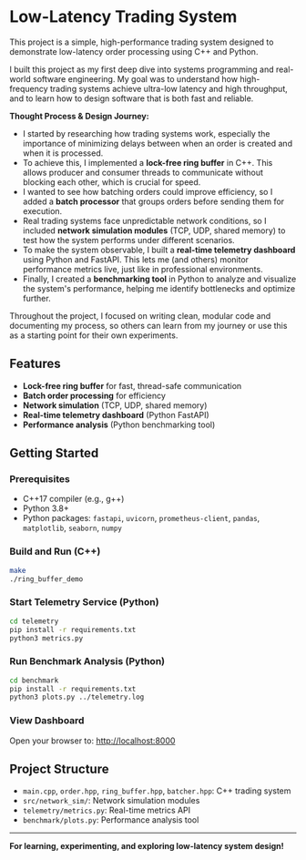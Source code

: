 # Low-Latency Trading System

This project is a simple, high-performance trading system designed to demonstrate low-latency order processing using C++ and Python.

I built this project as my first deep dive into systems programming and real-world software engineering. My goal was to understand how high-frequency trading systems achieve ultra-low latency and high throughput, and to learn how to design software that is both fast and reliable.

**Thought Process & Design Journey:**
- I started by researching how trading systems work, especially the importance of minimizing delays between when an order is created and when it is processed.
- To achieve this, I implemented a **lock-free ring buffer** in C++. This allows producer and consumer threads to communicate without blocking each other, which is crucial for speed.
- I wanted to see how batching orders could improve efficiency, so I added a **batch processor** that groups orders before sending them for execution.
- Real trading systems face unpredictable network conditions, so I included **network simulation modules** (TCP, UDP, shared memory) to test how the system performs under different scenarios.
- To make the system observable, I built a **real-time telemetry dashboard** using Python and FastAPI. This lets me (and others) monitor performance metrics live, just like in professional environments.
- Finally, I created a **benchmarking tool** in Python to analyze and visualize the system's performance, helping me identify bottlenecks and optimize further.

Throughout the project, I focused on writing clean, modular code and documenting my process, so others can learn from my journey or use this as a starting point for their own experiments.

## Features
- **Lock-free ring buffer** for fast, thread-safe communication
- **Batch order processing** for efficiency
- **Network simulation** (TCP, UDP, shared memory)
- **Real-time telemetry dashboard** (Python FastAPI)
- **Performance analysis** (Python benchmarking tool)

## Getting Started

### Prerequisites
- C++17 compiler (e.g., g++)
- Python 3.8+
- Python packages: `fastapi`, `uvicorn`, `prometheus-client`, `pandas`, `matplotlib`, `seaborn`, `numpy`

### Build and Run (C++)
```bash
make
./ring_buffer_demo
```

### Start Telemetry Service (Python)
```bash
cd telemetry
pip install -r requirements.txt
python3 metrics.py
```

### Run Benchmark Analysis (Python)
```bash
cd benchmark
pip install -r requirements.txt
python3 plots.py ../telemetry.log
```

### View Dashboard
Open your browser to: [http://localhost:8000](http://localhost:8000)

## Project Structure
- `main.cpp`, `order.hpp`, `ring_buffer.hpp`, `batcher.hpp`: C++ trading system
- `src/network_sim/`: Network simulation modules
- `telemetry/metrics.py`: Real-time metrics API
- `benchmark/plots.py`: Performance analysis tool

---

**For learning, experimenting, and exploring low-latency system design!** 